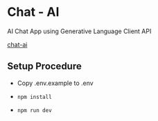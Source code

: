 # Chat - AI

AI Chat App using Generative Language Client API

[chat-ai](https://ai.visheshpandey.com)

## Setup Procedure

- Copy .env.example to .env

- `npm install`
- `npm run dev`
